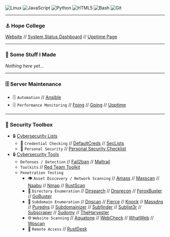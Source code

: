 ![Linux](https://img.shields.io/badge/OS-Linux-informational?style=flat&logo=linux&logoColor=white&color=2bbc8a)
![JavaScript](https://img.shields.io/badge/Code-JavaScript-informational?style=flat&logo=javascript&logoColor=white&color=2bbc8a)
![Python](https://img.shields.io/badge/Code-Python-informational?style=flat&logo=python&logoColor=white&color=2bbc8a)
![HTML5](https://img.shields.io/badge/-HTML5-%23E44D27?style=flat&logo=html5&logoColor=white&color=2bbc8a)
![Bash](https://img.shields.io/badge/Shell-Bash-informational?style=flat&logo=gnu-bash&logoColor=white&color=2bbc8a)
![Git](https://img.shields.io/badge/Tools-Git-informational?style=flat&logo=git&logoColor=white&color=2bbc8a)

---

### ⚓ Hope College
[Website](https://hope.edu) // [System Status Dashboard](https://status.hope.edu) // [Upptime Page](https://github.com/Hope-College-CIT/status)

---

### 👾 Some Stuff I Made

*Nothing here yet...*

---

### 🗄️ Server Maintenance
- 🗄️ ```Automation``` // [Ansible](https://github.com/ansible/ansible)
- 🗄️ ```Performance Monitoring``` // [Fping](https://github.com/schweikert/fping) // [Gping](https://github.com/orf/gping) // [Upptime](https://github.com/upptime/upptime)

---

### 🧰 Security Toolbox
- 🔒 [Cybersecurity Lists](https://github.com/stars/RabbitAtHope/lists/cybersecurity-lists)
  - 🔑 ```Credential Checking```  // [DefaultCreds](https://github.com/ihebski/DefaultCreds-cheat-sheet) // [SecLists](https://github.com/danielmiessler/SecLists)
  - 🔑 ```Personal Security``` // [Personal Security Checklist](https://github.com/Lissy93/personal-security-checklist)
- 🔒 [Cybersecurity Tools](https://github.com/stars/RabbitAtHope/lists/cybersecurity-tools)
  - ```Defenses / Detection```  //  [Fail2ban](https://github.com/fail2ban/fail2ban) // [Maltrail](https://github.com/stamparm/maltrail)
  - ```Toolkits```  //  [Red Team Toolkit](https://github.com/infosecn1nja/Red-Teaming-Toolkit)
  - ```Penetration Testing```
    - 👁️ ```Asset Discovery / Network Scanning``` // [Amass](https://github.com/owasp-amass/amass) // [Masscan](https://github.com/robertdavidgraham/masscan) // [Naabu](https://github.com/projectdiscovery/naabu) // [Nmap](https://github.com/nmap/nmap) // [RustScan](https://github.com/RustScan/RustScan)
    - 📁 ```Directory Enumeration```  //  [Dirsearch](https://github.com/maurosoria/dirsearch) // [Dnsrecon](https://github.com/darkoperator/dnsrecon) // [FeroxBuster](https://github.com/epi052/feroxbuster) // [GoBuster](https://github.com/OJ/gobuster)
    - 📁 ```Subdomain Enumeration```  //  [Dnscan](https://github.com/rbsec/dnscan) // [Fierce](https://github.com/mschwager/fierce) // [Knock](https://github.com/guelfoweb/knock) // [Massdns](https://github.com/blechschmidt/massdns) // [Puredns](https://github.com/d3mondev/puredns) // [Subdomainizer](https://github.com/nsonaniya2010/SubDomainizer) // [Subfinder](https://github.com/projectdiscovery/subfinder) // [Sublist3r](https://github.com/aboul3la/Sublist3r) // [Subscraper](https://github.com/m8sec/subscraper) // [Sudomy](https://github.com/screetsec/Sudomy) // [TheHarvester](https://github.com/laramies/theHarvester)
    - 🌐 ```Website Scanning``` // [Aquatone](https://github.com/michenriksen/aquatone) // [WebCheck](https://github.com/Lissy93/web-check) // [WhatWeb](https://github.com/urbanadventurer/WhatWeb) // [Wpscan](https://github.com/wpscanteam/wpscan)
    - 🔑 ```Remote Access``` // [RustDesk](https://github.com/rustdesk/rustdesk)

